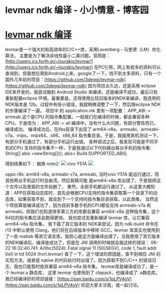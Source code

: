 
# levmar ndk 编译 - 小小情意 - 博客园






# [levmar ndk 编译](https://www.cnblogs.com/xiaoxiaoqingyi/p/7067096.html)
levmar是一个强大的和高效率的C/C++库，采用Levenberg - 马奎德（LM）优化算法，
主要是为了解决非线性最小二乘问题。官网是：[http://users.ics.forth.gr/~lourakis/levmar/](http://users.ics.forth.gr/~lourakis/levmar/)
在PC引用，网上有挺多的资料可以查询到，但我想应用到Android上来，google了一下，找不到太多资料，只有一个国外几年前的项目：[https://github.com/3deggi/levmar-ndk](https://github.com/3deggi/levmar-ndk)
因为项目太久远，还是采用 eclipse IDE来开发的，我尝试搬到 Android Studio 来编译，还是编译不成功，最后只有重新配置eclipse 环境。最重要是，还得使用比较旧版本的NDK来编译，我选用的NDK版本是 12b。过程中有些小错误，我就稍微调整了一下，然后按eclipse NDK的步骤编译了一遍。
项目中 的 application.mk 里有一项配置：
APP_ABI := armeab
这个是CPU 的指令集配置。一般我们在编译的时候，都会兼容多种CPU，于是改为：
APP_ABI := all
编译中，没有什么大问题，有部分警告而已，编译成功。
编译成功后，在libs目录下出现了 arm64-v8a、armeabi、armeabi-v7a、mips、mips64、x86、x86_64 指令集目录。于是，我就用真机测试一下，有部分手机通过了，有部分手机运行出错。
各种调试之后，我发现可能是不同手机的CPU 支持的指令集不一样，于是我通过以下代码输出每台手机的指令集:
String[] abis =newString[]{};
 abis= Build.SUPPORTED_ABIS;

得到结果如下：
魅族 note2:
![](https://images2015.cnblogs.com/blog/804587/201706/804587-20170622202650866-1745295268.png)
vivo Y51A
![](https://images2015.cnblogs.com/blog/804587/201706/804587-20170622202719023-480343588.png)

oppo r9s:
arm64-v8a,
armeabi-v7a,
armeabi,
当时vivo Y51A 能运行通过，而其他两台手机运行时会崩溃。然后我猜可能 是arm64-v8a 库出错了。于是我把这个文件以及里面的文件给删了， 果然，全部手机都运行通过了。
从这里大概知道：APP在获取动态库时，首先会根据CPU支持的指令集获取第一个目录下的动态库，如果获取不到，就会到下一个支持的指令集目录获取，以此类推。
当然这个项目算是编译成功了，因为目前多数手机的CPU都会支持 armeabi-v7a 和 armeabi。但我们也知道很多第三方的库都会兼容 arm64-v8a 这种指令集，这个64位的指令集应该会跑得更快。
我也尝试去重新编译 levmar 库，让它兼容 arm64-v8a 指令集。 我下载了其它版本的 NDK来尝试，因为 ndk-build 命令在 r13 中默认使用 Clang，他们将在后续版本中移除 GCC。levmar 库其实也使用到了一些 matlab 等其它语言库，我担心是这方面编译出错了。当我使用了其它版本的NDK编译后，编译是成功了，但是在 JNI 调用的时候就会报这样的错误：
06-22 16:32:40.741: A/libc(5024): Fatal signal 11 (SIGSEGV), code 1, fault addr 0x0 in tid 5024 (hvrl.levmar)
查了一下，这个错误的原因是，查不到相应 JNI 的实现方法，或者是 native 的代码执行时出错了。因为获取不到C/C++ 的错误日志，我也只能暂时放弃兼容 arm64-v8a 指令集。
levmar库是编译成功了，是一个 levmar.a 静态库， 这里 levmar 也使用到了 clapack，也编译成了 .a静态库。
我已经编译好的项目链接：[https://pan.baidu.com/s/1pLPV4oV](https://pan.baidu.com/s/1pLPV4oV)
欢迎大家关注我，或一起讨论。






